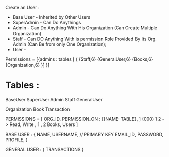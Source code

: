 Create an User : 

   - Base User - Inherited by Other Users
   - SuperAdmin - Can Do Anythings
   - Admin - Can Do Anything With His Organization (Can Create Multiple Organization)
   - Staff - Can DO Anything With is permission Role Provided By Its Org. Admin (Can Be from only One Organization);
   - User - 



Permissions = [{admins : tables [ {
    {Staff,6}
    {GeneralUser,6}
    {Books,6}
    {Organization,6}
}] }]

Tables :
==================
BaseUser
SuperUser
Admin
Staff
GeneralUser



Organization 
Book
Transaction




PERMISSIONS = [
    ORG_ID,
    PERMISSION_ON : [{NAME: TABLE}, ]   {000} 1 2 -> Read, Write , 1 , 2 
    Books, Users
]

BASE USER : {
    NAME,
    USERNAME, // PRIMARY KEY
    EMAIL_ID,
    PASSWORD,
    PROFILE,
}

GENERAL USER : {
    TRANSACTIONS 
}

